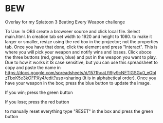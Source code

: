 # BEW
Overlay for my Splatoon 3 Beating Every Weapon challenge

To Use:
In OBS create a browseer source and click local file. Select main.html. 
In creation tab set width to 1920 and height to 1080. 
to make it larger or smaller, resize using the red box in the projector; not the properties tab. 
Once you have that done, click the element and press "Interact". This is where you will pick your weapon and notify wins and losses. 
Click aboce the three buttons (red, green, blue) and put in the weapon you want to play. Due to how it works it IS case sensitive, but you can use this spreadsheet to copy and paste the name in 
https://docs.google.com/spreadsheets/d/1571hcaLft9jv9cNETIGSGu0_eOblzTboK5e3kOFPXy4/edit?usp=sharing (It is in alphabetical order). 
Once you have your weapon in the box; press the blue button to update the image. 

If you win; press the green button

If you lose; press the red button


to manually reset everything type "RESET" in the box and press the green button
